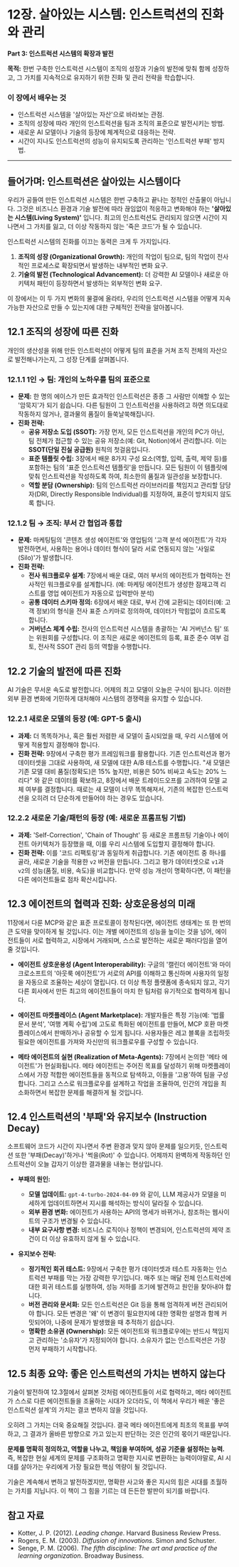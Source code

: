 # 12장. 살아있는 시스템: 인스트럭션의 진화와 관리

**Part 3: 인스트럭션 시스템의 확장과 발전**

**목적:** 한번 구축한 인스트럭션 시스템이 조직의 성장과 기술의 발전에 맞춰 함께 성장하고, 그 가치를 지속적으로 유지하기 위한 진화 및 관리 전략을 학습합니다.

### 이 장에서 배우는 것
- 인스트럭션 시스템을 '살아있는 자산'으로 바라보는 관점.
- 조직의 성장에 따라 개인의 인스트럭션을 팀과 조직의 표준으로 발전시키는 방법.
- 새로운 AI 모델이나 기술의 등장에 체계적으로 대응하는 전략.
- 시간이 지나도 인스트럭션의 성능이 유지되도록 관리하는 '인스트럭션 부패' 방지법.

---

## 들어가며: 인스트럭션은 살아있는 시스템이다

우리가 공들여 만든 인스트럭션 시스템은 한번 구축하고 끝나는 정적인 산출물이 아닙니다. 그것은 비즈니스 환경과 기술 발전에 따라 끊임없이 적응하고 변화해야 하는 **'살아있는 시스템(Living System)'** 입니다. 최고의 인스트럭션도 관리되지 않으면 시간이 지나면서 그 가치를 잃고, 더 이상 작동하지 않는 '죽은 코드'가 될 수 있습니다.

인스트럭션 시스템의 진화를 이끄는 동력은 크게 두 가지입니다.

1.  **조직의 성장 (Organizational Growth):** 개인의 작업이 팀으로, 팀의 작업이 전사적인 프로세스로 확장되면서 발생하는 내부적인 변화 요구.
2.  **기술의 발전 (Technological Advancement):** 더 강력한 AI 모델이나 새로운 아키텍처 패턴이 등장하면서 발생하는 외부적인 변화 요구.

이 장에서는 이 두 가지 변화의 물결에 올라타, 우리의 인스트럭션 시스템을 어떻게 지속 가능한 자산으로 만들 수 있는지에 대한 구체적인 전략을 알아봅니다.

## 12.1 조직의 성장에 따른 진화

개인의 생산성을 위해 만든 인스트럭션이 어떻게 팀의 표준을 거쳐 조직 전체의 자산으로 발전해나가는지, 그 성장 단계를 살펴봅니다.

### 12.1.1 1인 → 팀: 개인의 노하우를 팀의 표준으로

- **문제:** 한 명의 에이스가 만든 효과적인 인스트럭션은 종종 그 사람만 이해할 수 있는 '암묵지'가 되기 쉽습니다. 다른 팀원이 그 인스트럭션을 사용하려고 하면 의도대로 작동하지 않거나, 결과물의 품질이 들쑥날쑥해집니다.
- **진화 전략:**
  - **공유 저장소 도입 (SSOT):** 가장 먼저, 모든 인스트럭션을 개인의 PC가 아닌, 팀 전체가 접근할 수 있는 공유 저장소(예: Git, Notion)에서 관리합니다. 이는 **SSOT(단일 진실 공급원)** 원칙의 첫걸음입니다.
  - **표준 템플릿 수립:** 3장에서 배운 8가지 구성 요소(역할, 입력, 출력, 제약 등)를 포함하는 팀의 '표준 인스트럭션 템플릿'을 만듭니다. 모든 팀원이 이 템플릿에 맞춰 인스트럭션을 작성하도록 하여, 최소한의 품질과 일관성을 보장합니다.
  - **역할 분담 (Ownership):** 팀의 인스트럭션 라이브러리를 책임지고 관리할 담당자(DRI, Directly Responsible Individual)를 지정하여, 표준이 방치되지 않도록 합니다.

### 12.1.2 팀 → 조직: 부서 간 협업과 통합

- **문제:** 마케팅팀의 '콘텐츠 생성 에이전트'와 영업팀의 '고객 분석 에이전트'가 각자 발전하면서, 사용하는 용어나 데이터 형식이 달라 서로 연동되지 않는 '사일로(Silo)'가 발생합니다.
- **진화 전략:**
  - **전사 워크플로우 설계:** 7장에서 배운 대로, 여러 부서의 에이전트가 협력하는 전사적인 워크플로우를 설계합니다. (예: 마케팅 에이전트가 생성한 잠재고객 리스트를 영업 에이전트가 자동으로 입력받아 분석)
  - **공통 데이터 스키마 정의:** 6장에서 배운 대로, 부서 간에 교환되는 데이터(예: 고객 정보)의 형식을 전사 표준 스키마로 정의하여, 데이터가 막힘없이 흐르도록 합니다.
  - **거버넌스 체계 수립:** 전사의 인스트럭션 시스템을 총괄하는 'AI 거버넌스 팀' 또는 위원회를 구성합니다. 이 조직은 새로운 에이전트의 등록, 표준 준수 여부 검토, 전사적 SSOT 관리 등의 역할을 수행합니다.

## 12.2 기술의 발전에 따른 진화

AI 기술은 무서운 속도로 발전합니다. 어제의 최고 모델이 오늘은 구식이 됩니다. 이러한 외부 환경 변화에 기민하게 대처해야 시스템의 경쟁력을 유지할 수 있습니다.

### 12.2.1 새로운 모델의 등장 (예: GPT-5 출시)

- **과제:** 더 똑똑하거나, 혹은 훨씬 저렴한 새 모델이 출시되었을 때, 우리 시스템에 어떻게 적용할지 결정해야 합니다.
- **진화 전략:** 9장에서 구축한 평가 프레임워크를 활용합니다. 기존 인스트럭션과 평가 데이터셋을 그대로 사용하여, 새 모델에 대한 A/B 테스트를 수행합니다. "새 모델은 기존 모델 대비 품질(정확도)은 15% 높지만, 비용은 50% 비싸고 속도는 20% 느리다" 와 같은 데이터를 확보하고, 8장에서 배운 트레이드오프를 고려하여 모델 교체 여부를 결정합니다. 때로는 새 모델이 너무 똑똑해져서, 기존의 복잡한 인스트럭션을 오히려 더 단순하게 만들어야 하는 경우도 있습니다.

### 12.2.2 새로운 기술/패턴의 등장 (예: 새로운 프롬프팅 기법)

- **과제:** 'Self-Correction', 'Chain of Thought' 등 새로운 프롬프팅 기술이나 에이전트 아키텍처가 등장했을 때, 이를 우리 시스템에 도입할지 결정해야 합니다.
- **진화 전략:** 이를 '코드 리팩토링'과 동일하게 취급합니다. 기존 에이전트 중 하나를 골라, 새로운 기술을 적용한 `v2` 버전을 만듭니다. 그리고 평가 데이터셋으로 `v1`과 `v2`의 성능(품질, 비용, 속도)을 비교합니다. 만약 성능 개선이 명확하다면, 이 패턴을 다른 에이전트들로 점차 확산시킵니다.

## 12.3 에이전트의 협력과 진화: 상호운용성의 미래

11장에서 다룬 MCP와 같은 표준 프로토콜이 정착된다면, 에이전트 생태계는 또 한 번의 큰 도약을 맞이하게 될 것입니다. 이는 개별 에이전트의 성능을 높이는 것을 넘어, 에이전트들이 서로 협력하고, 시장에서 거래되며, 스스로 발전하는 새로운 패러다임을 열어줄 것입니다.

- **에이전트 상호운용성 (Agent Interoperability):** 구글의 '캘린더 에이전트'와 마이크로소프트의 '아웃룩 에이전트'가 서로의 API를 이해하고 통신하며 사용자의 일정을 자동으로 조율하는 세상이 열립니다. 더 이상 특정 플랫폼에 종속되지 않고, 각기 다른 회사에서 만든 최고의 에이전트들이 마치 한 팀처럼 유기적으로 협력하게 됩니다.

- **에이전트 마켓플레이스 (Agent Marketplace):** 개발자들은 특정 기능(예: '법률 문서 분석', '여행 계획 수립')에 고도로 특화된 에이전트를 만들어, MCP 호환 마켓플레이스에서 판매하거나 공유할 수 있게 됩니다. 사용자들은 레고 블록을 조립하듯 필요한 에이전트를 가져와 자신만의 워크플로우를 구성할 수 있습니다.

- **메타 에이전트의 실현 (Realization of Meta-Agents):** 7장에서 논의한 '메타 에이전트'가 현실화됩니다. 메타 에이전트는 주어진 목표를 달성하기 위해 마켓플레이스에서 가장 적합한 에이전트들을 동적으로 탐색하고, 이들을 '고용'하여 팀을 구성합니다. 그리고 스스로 워크플로우를 설계하고 작업을 조율하여, 인간의 개입을 최소화하면서 복잡한 문제를 해결하게 될 것입니다.

## 12.4 인스트럭션의 '부패'와 유지보수 (Instruction Decay)

소프트웨어 코드가 시간이 지나면서 주변 환경과 맞지 않아 문제를 일으키듯, 인스트럭션 또한 '부패(Decay)'하거나 '썩을(Rot)' 수 있습니다. 어제까지 완벽하게 작동하던 인스트럭션이 오늘 갑자기 이상한 결과물을 내놓는 현상입니다.

- **부패의 원인:**
  - **모델 업데이트:** `gpt-4-turbo-2024-04-09` 와 같이, LLM 제공사가 모델을 미세하게 업데이트하면서 지시를 해석하는 방식이 달라질 수 있습니다.
  - **외부 환경 변화:** 에이전트가 사용하는 API의 명세가 바뀌거나, 참조하는 웹사이트의 구조가 변경될 수 있습니다.
  - **내부 요구사항 변경:** 비즈니스 로직이나 정책이 변경되어, 인스트럭션의 제약 조건이 더 이상 유효하지 않게 될 수 있습니다.

- **유지보수 전략:**
  - **정기적인 회귀 테스트:** 9장에서 구축한 평가 데이터셋과 테스트 자동화는 인스트럭션 부패를 막는 가장 강력한 무기입니다. 매주 또는 매달 전체 인스트럭션에 대한 회귀 테스트를 실행하여, 성능 저하를 조기에 발견하고 원인을 찾아내야 합니다.
  - **버전 관리와 문서화:** 모든 인스트럭션은 Git 등을 통해 엄격하게 버전 관리되어야 합니다. 모든 변경은 '왜' 이 변경이 필요한지에 대한 명확한 설명과 함께 커밋되어야, 나중에 문제가 발생했을 때 추적하기 쉽습니다.
  - **명확한 소유권 (Ownership):** 모든 에이전트와 워크플로우에는 반드시 책임지고 관리하는 '소유자'가 지정되어야 합니다. 소유자가 없는 인스트럭션은 가장 먼저 부패하기 시작합니다.

## 12.5 최종 요약: 좋은 인스트럭션의 가치는 변하지 않는다

기술이 발전하여 12.3절에서 살펴본 것처럼 에이전트들이 서로 협력하고, 메타 에이전트가 스스로 다른 에이전트들을 조율하는 시대가 오더라도, 이 책에서 우리가 배운 '좋은 인스트럭션 설계'의 가치는 결코 변하지 않을 것입니다.

오히려 그 가치는 더욱 중요해질 것입니다. 결국 메타 에이전트에게 최초의 목표를 부여하고, 그 결과가 올바른 방향으로 가고 있는지 판단하는 것은 인간의 몫이기 때문입니다.

**문제를 명확히 정의하고, 역할을 나누고, 책임을 부여하며, 성공 기준을 설정하는 능력.** 즉, 복잡한 현실 세계의 문제를 구조화하고 명확한 지시로 변환하는 능력이야말로, AI 시대를 살아가는 우리에게 가장 필요한 핵심 역량이 될 것입니다.

기술은 계속해서 변하고 발전하겠지만, 명확한 사고와 좋은 지시의 힘은 시대를 초월하는 가치를 지닙니다. 이 책이 그 힘을 기르는 데 든든한 발판이 되기를 바랍니다.

## 참고 자료

- Kotter, J. P. (2012). *Leading change*. Harvard Business Review Press.
- Rogers, E. M. (2003). *Diffusion of innovations*. Simon and Schuster.
- Senge, P. M. (2006). *The fifth discipline: The art and practice of the learning organization*. Broadway Business.
